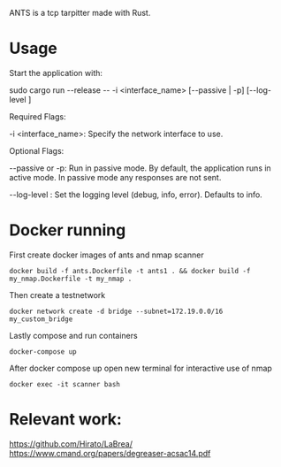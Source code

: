 ANTS is a tcp tarpitter made with Rust.

# Usage
Start the application with:

sudo cargo run --release -- -i <interface_name> [--passive | -p] [--log-level <level>]

Required Flags:

-i <interface_name>: Specify the network interface to use.

Optional Flags:

--passive or -p: Run in passive mode. By default, the application runs in active mode. In passive mode any responses are not sent.

--log-level <level>: Set the logging level (debug, info, error). Defaults to info.

# Docker running

First create docker images of ants and nmap scanner

```console
docker build -f ants.Dockerfile -t ants1 . && docker build -f my_nmap.Dockerfile -t my_nmap .
```

Then create a testnetwork

```console
docker network create -d bridge --subnet=172.19.0.0/16 my_custom_bridge
```

Lastly compose and run containers

```console
docker-compose up
```

After docker compose up open new terminal for interactive use of nmap

```console
docker exec -it scanner bash
```
# Relevant work:
https://github.com/Hirato/LaBrea/
https://www.cmand.org/papers/degreaser-acsac14.pdf
